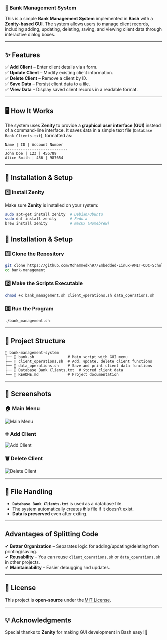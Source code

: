 ### 🏦 Bank Management System

This is a simple **Bank Management System** implemented in **Bash** with a **Zenity-based GUI**. The system allows users to manage client records, including adding, updating, deleting, saving, and viewing client data through interactive dialog boxes.  

---

## ✨ Features  
✅ **Add Client** – Enter client details via a form.  
✅ **Update Client** – Modify existing client information.  
✅ **Delete Client** – Remove a client by ID.  
✅ **Save Data** – Persist client data to a file.  
✅ **View Data** – Display saved client records in a readable format.  

---

## 🖥️ How It Works  
The system uses **Zenity** to provide a **graphical user interface (GUI)** instead of a command-line interface. It saves data in a simple text file (`Database Bank Clients.txt`), formatted as:  

```
Name | ID | Account Number
----------------------------
John Doe | 123 | 456789
Alice Smith | 456 | 987654
```

---

## 🚀 Installation & Setup  
### 1️⃣ Install Zenity  
Make sure **Zenity** is installed on your system:  

```bash
sudo apt-get install zenity  # Debian/Ubuntu
sudo dnf install zenity      # Fedora
brew install zenity          # macOS (Homebrew)
```

## 🚀 **Installation & Setup**
### **1️⃣ Clone the Repository**
```bash
git clone https://github.com/Mohammedkh97/Embedded-Linux-AMIT-ODC-Scholarship/tree/main/Assignments/Bank%20Mangement%20System
cd bank-management
```

### **2️⃣ Make the Scripts Executable**
```bash
chmod +x bank_management.sh client_operations.sh data_operations.sh
```

### **3️⃣ Run the Program**
```bash
./bank_management.sh
```
---

## 📂 Project Structure  
```
📁 bank-management-system
├── 📄 bank.sh               # Main script with GUI menu
├── 📄 client_operations.sh  # Add, update, delete client functions
├── 📄 data_operations.sh    # Save and print client data functions
├── 📄 Database Bank Clients.txt  # Stored client data
└── 📄 README.md             # Project documentation
```

---

## 📸 Screenshots  
### 🏠 Main Menu  
![Main Menu](https://your-image-url.com/main-menu.png)  

### ➕ Add Client  
![Add Client](https://your-image-url.com/add-client.png)  

### 🗑 Delete Client  
![Delete Client](https://your-image-url.com/delete-client.png)  

---

## 📝 **File Handling**
- **`Database Bank Clients.txt`** is used as a database file.
- The system automatically creates this file if it doesn’t exist.
- **Data is preserved** even after exiting.

---

## **Advantages of Splitting Code**
✔ **Better Organization** – Separates logic for adding/updating/deleting from printing/saving.  
✔ **Reusability** – You can reuse `client_operations.sh` or `data_operations.sh` in other projects.  
✔ **Maintainability** – Easier debugging and updates.  

---

## 📜 License  
This project is **open-source** under the [MIT License](LICENSE).  

---

## 💡 Acknowledgments  
Special thanks to **Zenity** for making GUI development in Bash easy! 🚀